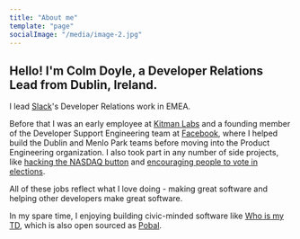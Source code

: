 ```yaml
---
title: "About me"
template: "page"
socialImage: "/media/image-2.jpg"
---
```


##  Hello! I'm Colm Doyle, a Developer Relations Lead from Dublin, Ireland.

I lead [Slack](https://slack.com)'s Developer Relations work in EMEA.

Before that I was an early employee at [Kitman Labs](https://kitmanlabs.com) and a founding member of the Developer Support Engineering team at [Facebook](https://developers.facebook.com), where I helped build the Dublin and Menlo Park teams before moving into the Product Engineering organization. I also took part in any number of side projects, like [hacking the NASDAQ button](http://techcrunch.com/2012/05/18/how-facebook-hacked-the-nasdaq-button/) and [encouraging people to vote in elections](https://www.facebook.com/notes/facebook-data-science/the-2012-election-day-through-the-facebook-lens/10151181043778859/).

All of these jobs reflect what I love doing - making great software and helping other developers make great software.

In my spare time, I enjoying building civic-minded software like [Who is my TD](http://www.whoismytd.com/?utm_source=personal_site&utm_medium=organic&utm_campaign=homepage), which is also open sourced as [Pobal](https://github.com/colmdoyle/pobal).